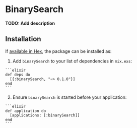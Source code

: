 # BinarySearch

**TODO: Add description**

## Installation

If [available in Hex](https://hex.pm/docs/publish), the package can be installed as:

  1. Add `binarySearch` to your list of dependencies in `mix.exs`:

    ```elixir
    def deps do
      [{:binarySearch, "~> 0.1.0"}]
    end
    ```

  2. Ensure `binarySearch` is started before your application:

    ```elixir
    def application do
      [applications: [:binarySearch]]
    end
    ```

